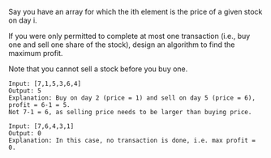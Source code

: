 Say you have an array for which the ith element is the price of a given stock on day i.

If you were only permitted to complete at most one transaction (i.e., buy one and sell one share of the stock), design an algorithm to find the maximum profit.

Note that you cannot sell a stock before you buy one.

```
Input: [7,1,5,3,6,4]
Output: 5
Explanation: Buy on day 2 (price = 1) and sell on day 5 (price = 6), profit = 6-1 = 5.
Not 7-1 = 6, as selling price needs to be larger than buying price.

Input: [7,6,4,3,1]
Output: 0
Explanation: In this case, no transaction is done, i.e. max profit = 0.
```